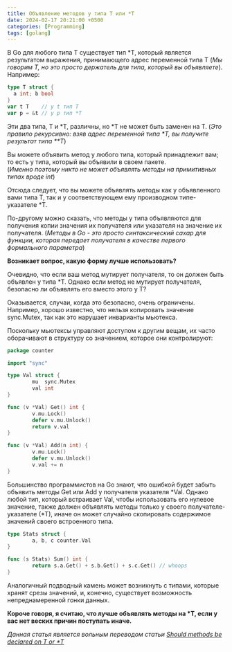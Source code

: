 ```yaml
---
title: Объявление методов у типа T или *T
date: 2024-02-17 20:21:00 +0500
categories: [Programming]
tags: [golang]
---
```


В Go для любого типа T существует тип *T, который является результатом выражения, принимающего адрес переменной типа T 
(<i>Мы говорим T, но это просто держатель для типа, который вы объявляете</i>). Например:

```go
type T struct { 
  a int; b bool 
}
var t T    // у t тип T
var p = &t // у p тип *T
```
Эти два типа, T и *T, различны, но *T не может быть заменен на T.
(<i>Это правило рекурсивно: взяв адрес переменной типа *T, вы получите результат типа **T</i>)

Вы можете объявить метод у любого типа, который принадлежит вам; 
то есть у типа, который вы объявили в своем пакете.  
(<i>Именно поэтому никто не может объявлять методы на примитивных типах вроде int</i>)

Отсюда следует, что вы можете объявлять методы как у объявленного вами типа T, 
так и у соответствующем ему производном типе-указателе *T.

По-другому можно сказать, что методы у типа объявляются для получения копии значения 
их получателя или указателя на значение их получателя.
(<i>Методы в Go - это просто синтаксический сахар для функции, 
которая передает получателя в качестве первого формального параметра</i>)

<b>Возникает вопрос, какую форму лучше использовать?</b>

Очевидно, что если ваш метод мутирует получателя, то он должен быть объявлен у типа *T. 
Однако если метод не мутирует получателя, безопасно ли объявлять его вместо этого у Т?

Оказывается, случаи, когда это безопасно, очень ограничены. 
Например, хорошо известно, что нельзя копировать значение sync.Mutex, так как это нарушает инварианты мьютекса. 

Поскольку мьютексы управляют доступом к другим вещам, их часто оборачивают в структуру со значением, 
которое они контролируют:

```go
package counter

import "sync"

type Val struct {
        mu  sync.Mutex
        val int
}

func (v *Val) Get() int {
        v.mu.Lock()
        defer v.mu.Unlock()
        return v.val
}

func (v *Val) Add(n int) {
        v.mu.Lock()
        defer v.mu.Unlock()
        v.val += n
}
```

Большинство программистов на Go знают, что ошибкой будет забыть объявить методы Get или Add у получателя указателя *Val.
Однако любой тип, который встраивает Val, чтобы использовать его нулевое значение, 
также должен объявлять методы только у своего получателе-указателе (*Т), 
иначе он может случайно скопировать содержимое значений своего встроенного типа.

```go
type Stats struct {
        a, b, c counter.Val
}

func (s Stats) Sum() int {
        return s.a.Get() + s.b.Get() + s.c.Get() // whoops
}
```

Аналогичный подводный камень может возникнуть с типами, которые хранят срезы значений, 
и, конечно, существует возможность непреднамеренной гонки данных.

<b>Короче говоря, я считаю, что лучше объявлять методы на *T, если у вас нет веских причин поступать иначе.</b>


<i>Данная статья является вольным переводом статьи [Should methods be declared on T or *T](https://dave.cheney.net/2016/03/19/should-methods-be-declared-on-t-or-t)</i>
